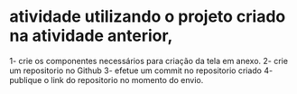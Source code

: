 # atividade utilizando o projeto criado na atividade anterior, 

1- crie os componentes necessários para criação da tela em anexo.
2- crie um repositorio no Github
3- efetue um commit no repositorio criado
4- publique o link do repositorio no momento do envio.
